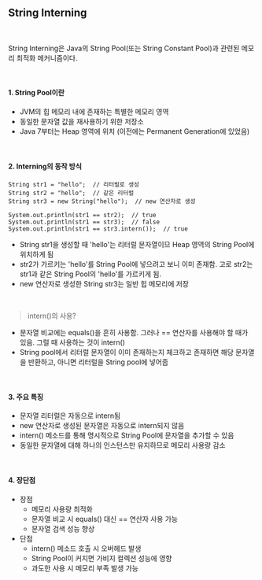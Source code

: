 ## String Interning

<br>

String Interning은 Java의 String Pool(또는 String Constant Pool)과 관련된 메모리 최적화 메커니즘이다.

<br>

#### 1. String Pool이란
- JVM의 힙 메모리 내에 존재하는 특별한 메모리 영역
- 동일한 문자열 값을 재사용하기 위한 저장소
- Java 7부터는 Heap 영역에 위치 (이전에는 Permanent Generation에 있었음)

<br>

#### 2. Interning의 동작 방식
```
String str1 = "hello";  // 리터럴로 생성
String str2 = "hello";  // 같은 리터럴
String str3 = new String("hello");  // new 연산자로 생성

System.out.println(str1 == str2);  // true
System.out.println(str1 == str3);  // false
System.out.println(str1 == str3.intern());  // true
```

- String str1을 생성할 때 'hello'는 리터럴 문자열이므 Heap 영역의 String Pool에 위치하게 됨
- str2가 가르키는 'hello'를 String Pool에 넣으려고 보니 이미 존재함. 고로 str2는 str1과 같은 String Pool의 'hello'를 가르키게 됨.
- new 연산자로 생성한 String str3는 일반 힙 메모리에 저장

<br>

> intern()의 사용?
- 문자열 비교에는 equals()을 흔히 사용함. 그러나 == 연산자를 사용해야 할 때가 있음. 그럴 때 사용하는 것이 intern()
- String pool에서 리터럴 문자열이 이미 존재하는지 체크하고 존재하면 해당 문자열을 반환하고, 아니면 리터럴을 String pool에 넣어줍

<br>

#### 3. 주요 특징
- 문자열 리터럴은 자동으로 intern됨
- new 연산자로 생성된 문자열은 자동으로 intern되지 않음
- intern() 메소드를 통해 명시적으로 String Pool에 문자열을 추가할 수 있음
- 동일한 문자열에 대해 하나의 인스턴스만 유지하므로 메모리 사용량 감소

<br>

#### 4. 장단점
- 장점
  - 메모리 사용량 최적화
  - 문자열 비교 시 equals() 대신 == 연산자 사용 가능
  - 문자열 검색 성능 향상
- 단점
  - intern() 메소드 호출 시 오버헤드 발생
  - String Pool이 커지면 가비지 컬렉션 성능에 영향
  - 과도한 사용 시 메모리 부족 발생 가능
